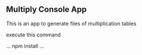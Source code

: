 ## Multiply Console App

This is an app to generate files of multiplication tables

execute this command

...
npm install
...